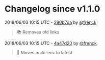# Changelog since v1.1.0

2018/06/03 10:15 UTC - [290b7da](https://github.com/hassio-addons/addon-control-panel/commit/290b7da4b5072db7b675f7e588f38a3cd0e9fe62) by [@frenck](https://github.com/frenck)
> :books: Removes old links 

2018/06/03 10:15 UTC - [4a47d20](https://github.com/hassio-addons/addon-control-panel/commit/4a47d202fd078dd60c3d173cd8a9f5d2e92b4869) by [@frenck](https://github.com/frenck)
> :rocket: Moves build-env to latest 

